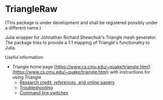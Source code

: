 TriangleRaw
===========

(This package is under development and shall be registered possibly under a
different name.)

Julia wrapper for Johnathan Richard Shewchuk's Triangle mesh generator. The package tries to
provide a 1:1 mapping of Triangle's functionality to Julia.

Useful information:
- Triangle home page   [https://www.cs.cmu.edu/~quake/triangle.html](https://www.cs.cmu.edu/~quake/triangle.html)
  with instructions for using Triangle
   - [Research credit, references, and online papers](https://www.cs.cmu.edu/~quake/triangle.research.html)
   - [Troubleshooting](https://www.cs.cmu.edu/~quake/triangle.trouble.html)
   - [Command line switches](https://www.cs.cmu.edu/~quake/triangle.switch.html)
